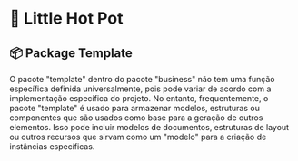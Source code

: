 # 🍱 Little Hot Pot

## 📦 Package Template
O pacote "template" dentro do pacote "business" não tem uma função específica definida universalmente, pois pode variar de acordo com a implementação específica do projeto. No entanto, frequentemente, o pacote "template" é usado para armazenar modelos, estruturas ou componentes que são usados como base para a geração de outros elementos. Isso pode incluir modelos de documentos, estruturas de layout ou outros recursos que sirvam como um "modelo" para a criação de instâncias específicas.